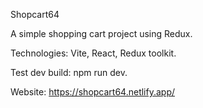 Shopcart64

A simple shopping cart project using Redux.

Technologies: Vite, React, Redux toolkit.

Test dev build: npm run dev.

Website: https://shopcart64.netlify.app/
